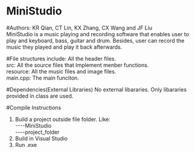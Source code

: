# MiniStudio
#Authors: KR Qian, CT Lin, KX Zhang, CX Wang and JF Liu  
MiniStudio is a music playing and recording software that enables user to play and keyboard, bass, guitar and drum. Besides, user can record the music they played and play it back afterwards.

#File structures
include: All the header files.  
src: All the source files that Implement menber functions.  
resource: All the music files and image files.  
main.cpp: The main funciton.  

#Dependencies(External Libraries)
No external libararies. Only libararies provided in class are used.

#Compile Instructions 
1. Build a project outside file folder. Like:  
----MiniStudio  
----project_folder  
2. Build in Visual Studio
3. Run .exe
